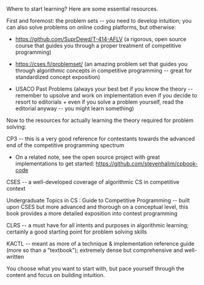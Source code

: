 Where to start learning? Here are some essential resources. 

First and foremost: the problem sets -- you need to develop intuition; you can also solve problems on online coding platforms, but otherwise:

- https://github.com/SuprDewd/T-414-AFLV (a rigorous, open source course that guides you through a proper treatment of competitive programming)

- https://cses.fi/problemset/ (an amazing problem set that guides you through algorithmic concepts in competitive programming -- great for standardized concept exposition)

- USACO Past Problems (always your best bet if you know the theory -- remember to upsolve and work on implementation even if you decide to resort to editorials + even if you solve a problem yourself, read the editorial anyway -- you might learn something)

Now to the resources for actually learning the theory required for problem solving:

CP3 -- this is a very good reference for contestants towards the advanced end of the competitive programming spectrum
- On a related note, see the open source project with great implementations to get started: https://github.com/stevenhalim/cpbook-code

CSES -- a well-developed coverage of algorithmic CS in competitive context

Undergraduate Topics in CS : Guide to Competitive Programming -- built upon CSES but more advanced and thorough on a conceptual level, this book provides a more detailed exposition into contest programming 

CLRS -- a must have for all intents and purposes in algorithmic learning; certainly a good starting point for problem solving skills

KACTL -- meant as more of a technique & implementation reference guide (more so than a "textbook"); extremely dense but comprehensive and well-written

You choose what you want to start with, but pace yourself through the content and focus on building intuition. 

